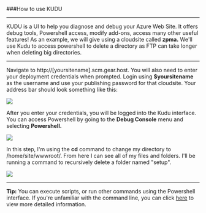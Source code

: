 ###How to use KUDU

----------

KUDU is a UI to help you diagnose and debug your Azure Web Site. It offers debug tools, Powershell access, modify add-ons, access many other useful features! As an example, we will give using a cloudsite called **zpma.** We'll use Kudu to access powershell to delete a directory as FTP can take longer when deleting big directories.

----------

Navigate to http://[yoursitename].scm.gear.host. You will also need to enter your deployment credentials when prompted. Login using **$yoursitename** as the username and use your publishing password for that cloudsite. Your address bar should look something like this:

<img src="https://raw.githubusercontent.com/GearHost/docs/master/Images/kudu1.PNG" />


After you enter your credentials, you will be logged into the Kudu interface. You can access Powershell by going to the **Debug Console** menu and selecting **Powershell.**


<img src="https://raw.githubusercontent.com/Gearhost/docs/master/Images/kudu3.PNG"  />


In this step, I'm using the **cd** command to change my directory to /home/site/wwwroot/.  From here I can see all of my files and folders. I'll be running a command to recursively delete a folder named "setup".

<img src="https://raw.githubusercontent.com/Gearhost/docs/master/Images/kudu4.PNG" />



----------
**Tip:** You can execute scripts, or run other commands using the Powershell interface. If you're unfamiliar with the command line, you can click [here](https://blogs.technet.microsoft.com/heyscriptingguy/2015/06/11/table-of-basic-powershell-commands/) to view more detailed information.